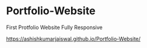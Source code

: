 # Portfolio-Website
First Protfolio Website Fully Responsive

https://ashishkumarjaiswal.github.io/Portfolio-Website/
